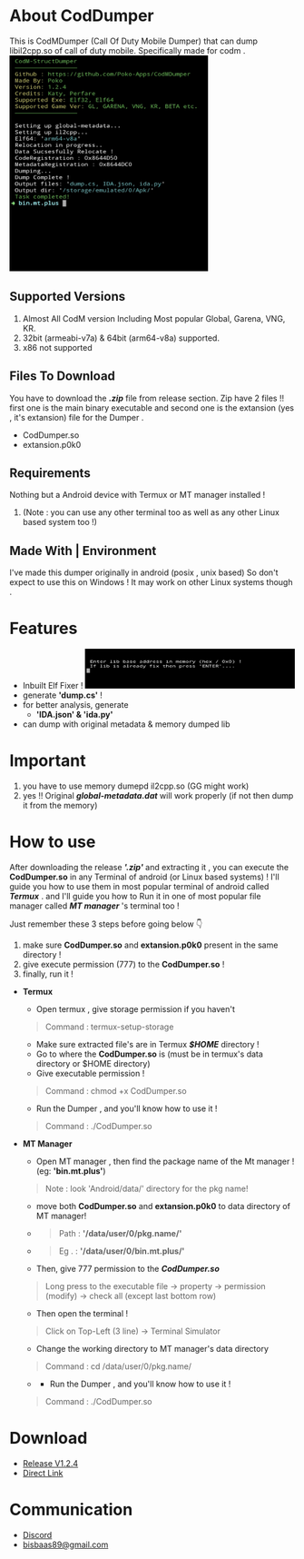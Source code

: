 
# About CodDumper
This is CodMDumper (Call Of Duty Mobile Dumper) that can dump libil2cpp.so of call of duty mobile.
Specifically made for codm .
<img src="preview_img.jpg" width="350" height= "380"/>
## Supported Versions
1) Almost All CodM version Including Most popular Global, Garena, VNG, KR. 
2) 32bit (armeabi-v7a) & 64bit (arm64-v8a) supported.
3) x86 not supported

## Files To Download
You have to download the ***.zip*** file from release section. Zip have 2 files !! first one is the main binary executable and
second one is the extansion (yes , it's extansion) file for the Dumper .
 * CodDumper.so
 * extansion.p0k0
## Requirements
Nothing but a Android device with Termux or MT manager installed !
1. (Note : you can use any other terminal too as well as any other Linux based system too !)

## Made With | Environment
I've made this dumper originally in android (posix , unix based)
So don't expect to use this on Windows ! 
It may work on other Linux systems though .

# Features
- Inbuilt Elf Fixer ! <img src="elf_fixer_img.jpg" width="370" height= "70"/>
- generate **'dump.cs'** !
- for better analysis, generate
    * **'IDA.json' & 'ida.py'**
- can dump with original metadata & memory dumped lib

# Important
1) you have to use memory dumepd il2cpp.so (GG might work)
2) yes !! Original ***global-metadata.dat*** will work properly (if not then dump it from the memory)

# How to use
After downloading the release ***'.zip'*** and extracting it , you can execute the **CodDumper.so** in any
Terminal of android (or Linux based systems) ! I'll guide you how to use them in most popular terminal
of android called ***Termux*** . and I'll guide you how to Run it in one of most popular file manager called ***MT manager*** 's terminal too !

Just remember these 3 steps before going below 👇
1) make sure **CodDumper.so** and **extansion.p0k0** present in the same directory !
2) give execute permission (777) to the **CodDumper.so** !
3) finally, run it !

* **Termux**
  * Open termux , give storage permission if you haven't 
  > Command : termux-setup-storage
  * Make sure extracted file's are in Termux ***$HOME*** directory !
  * Go to where the **CodDumper.so** is (must be in termux's data directory or $HOME directory)
  * Give executable permission !
  > Command : chmod +x CodDumper.so
  * Run the Dumper , and you'll know how to use it !
  > Command : ./CodDumper.so

* **MT Manager**
  * Open MT manager , then find the package name of the Mt manager !(eg: **'bin.mt.plus'**)
  > Note : look 'Android/data/' directory for the pkg name!
  * move both **CodDumper.so** and **extansion.p0k0** to data directory of MT manager! 
  * > Path : **'/data/user/0/pkg.name/'**
  * > Eg . : **'/data/user/0/bin.mt.plus/'**
  * Then, give 777 permission to the ***CodDumper.so***
  > Long press to the executable file -> property -> permission (modify) -> check all (except last bottom row)
  * Then open the terminal !
  > Click on Top-Left (3 line) -> Terminal Simulator
  * Change the working directory to MT manager's data directory
  > Command : cd /data/user/0/pkg.name/
  * * Run the Dumper , and you'll know how to use it !
  > Command : ./CodDumper.so

# Download 
* [Release V1.2.4](https://github.com/Poko-Apps/CodMDumper/releases/download/v1.2.4/)
* [Direct Link](https://github.com/Poko-Apps/CodMDumper/releases/download/v1.2.4/CodDumper.zip)

# Communication
 * [Discord]()
 * bisbaas89@gmail.com
